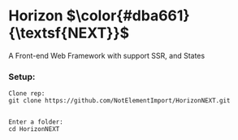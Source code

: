 <h1>
    Horizon
    $\color{#dba661}{\textsf{NEXT}}$ 
</h1>

A Front-end Web Framework with support SSR, and States

### Setup:
```
Clone rep:
git clone https://github.com/NotElementImport/HorizonNEXT.git


Enter a folder:
cd HorizonNEXT
```